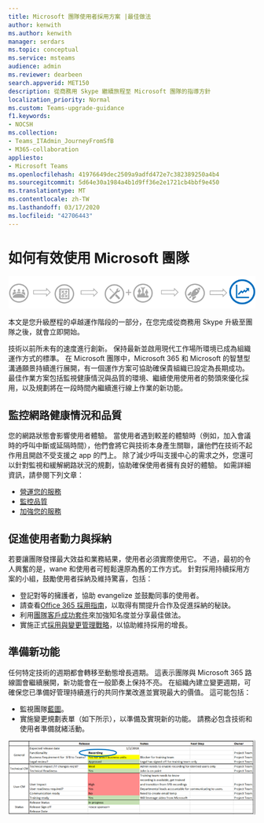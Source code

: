```yaml
---
title: Microsoft 團隊使用者採用方案 |最佳做法
author: kenwith
ms.author: kenwith
manager: serdars
ms.topic: conceptual
ms.service: msteams
audience: admin
ms.reviewer: dearbeen
search.appverid: MET150
description: 從商務用 Skype 繼續旅程至 Microsoft 團隊的指導方針
localization_priority: Normal
ms.custom: Teams-upgrade-guidance
f1.keywords:
- NOCSH
ms.collection:
- Teams_ITAdmin_JourneyFromSfB
- M365-collaboration
appliesto:
- Microsoft Teams
ms.openlocfilehash: 41976649dec2509a9adfd472e7c382389250a4b4
ms.sourcegitcommit: 5d64e30a1984a4b1d9ff36e2e1721cb4bbf9e450
ms.translationtype: MT
ms.contentlocale: zh-TW
ms.lasthandoff: 03/17/2020
ms.locfileid: "42706443"
---
```

# <a name="how-to-use-microsoft-teams-effectively"></a>如何有效使用 Microsoft 團隊

![升級歷程圖表，強調卓越運作階段](media/upgrade-banner-op-excellence.png "升級歷程階段，重點放在卓越運作階段")

本文是您升級歷程的卓越運作階段的一部分，在您完成從商務用 Skype 升級至團隊之後，就會立即開始。

技術以前所未有的速度進行創新。 保持最新並啟用現代工作場所環境已成為組織運作方式的標準。 在 Microsoft 團隊中，Microsoft 365 和 Microsoft 的智慧型溝通願景持續進行展開，有一個運作方案可協助確保貴組織已設定為長期成功。 最佳作業方案包括監視健康情況與品質的環境、繼續使用使用者的勢頭來優化採用，以及規劃將在一段時間內繼續進行線上作業的新功能。

## <a name="monitor-for-network-health-and-quality"></a>監控網路健康情況和品質

您的網路狀態會影響使用者體驗。 當使用者遇到較差的體驗時（例如，加入會議時的呼叫中斷或延隔時間），他們會將它與技術本身產生關聯，讓他們在技術不起作用且開啟不受支援之 app 的門上。 除了減少呼叫支援中心的需求之外，您還可以針對監視和緩解網路狀況的規劃，協助確保使用者擁有良好的體驗。 如需詳細資訊，請參閱下列文章：

- [營運您的服務](upgrade-operate-my-service.md)
- [監控品質](upgrade-monitor-quality.md)
- [加強您的服務](upgrade-enhance-my-service.md)

## <a name="drive-user-momentum-and-adoption"></a>促進使用者動力與採納

若要讓團隊發揮最大效益和業務結果，使用者必須實際使用它。 不過，最初的令人興奮的是，wane 和使用者可輕鬆還原為舊的工作方式。 針對採用持續採用方案的小組，鼓勵使用者採納及維持驚喜，包括：

- 登記對等的擁護者，協助 evangelize 並鼓勵同事的使用者。
- 請查看[Office 365 採用指南](https://go.microsoft.com/fwlink/?linkid=859045)，以取得有關提升合作及促進採納的秘訣。
- 利用[團隊客戶成功套件](https://aka.ms/TeamsCustomerSuccess)來加強知名度並分享最佳做法。
- 實施正式[採用與變更管理戰略](http://www.successwithteams.com/)，以協助維持採用的增長。

## <a name="prepare-for-new-functionality"></a>準備新功能

任何特定技術的週期都會轉移至動態增長週期。 這表示團隊與 Microsoft 365 路線圖會繼續展開，新功能會在一般節奏上保持不亮。 在組織內建立變更週期，可確保您已準備好管理持續進行的共同作業改進並實現最大的價值。 這可能包括：

- 監視團隊[藍圖](https://products.office.com/business/office-365-roadmap?filters=microsoft%20teams)。
- 實施變更規劃表單（如下所示），以準備及實現新的功能。 請務必包含技術和使用者準備就緒活動。


![顯示預期發行日期和記事的範例表單](media/upgrade-change-plan-form.png "[範例] 表單顯示關於新功能的預期發行日期和記事，並列有後續步驟和擁有者")
